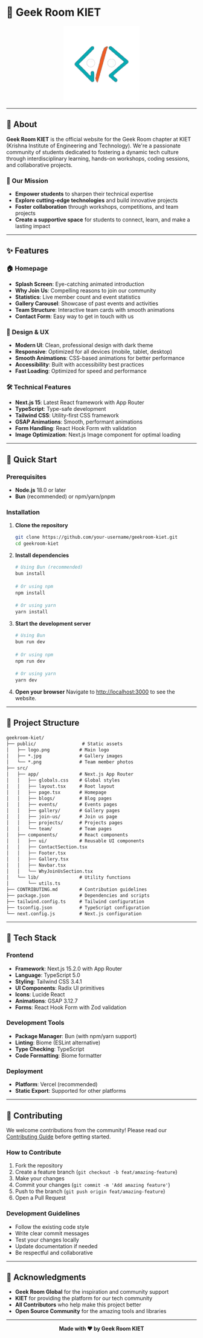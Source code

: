 # 🚀 Geek Room KIET

<div align="center">

![Geek Room KIET Logo](public/logo.png)

</div>

---

## 📖 About

**Geek Room KIET** is the official website for the Geek Room chapter at KIET (Krishna Institute of Engineering and Technology). We're a passionate community of students dedicated to fostering a dynamic tech culture through interdisciplinary learning, hands-on workshops, coding sessions, and collaborative projects.

### 🎯 Our Mission
- **Empower students** to sharpen their technical expertise
- **Explore cutting-edge technologies** and build innovative projects
- **Foster collaboration** through workshops, competitions, and team projects
- **Create a supportive space** for students to connect, learn, and make a lasting impact

---

## ✨ Features

### 🏠 **Homepage**
- **Splash Screen**: Eye-catching animated introduction
- **Why Join Us**: Compelling reasons to join our community
- **Statistics**: Live member count and event statistics
- **Gallery Carousel**: Showcase of past events and activities
- **Team Structure**: Interactive team cards with smooth animations
- **Contact Form**: Easy way to get in touch with us

### 🎨 **Design & UX**
- **Modern UI**: Clean, professional design with dark theme
- **Responsive**: Optimized for all devices (mobile, tablet, desktop)
- **Smooth Animations**: CSS-based animations for better performance
- **Accessibility**: Built with accessibility best practices
- **Fast Loading**: Optimized for speed and performance

### 🛠 **Technical Features**
- **Next.js 15**: Latest React framework with App Router
- **TypeScript**: Type-safe development
- **Tailwind CSS**: Utility-first CSS framework
- **GSAP Animations**: Smooth, performant animations
- **Form Handling**: React Hook Form with validation
- **Image Optimization**: Next.js Image component for optimal loading

---

## 🚀 Quick Start

### Prerequisites
- **Node.js** 18.0 or later
- **Bun** (recommended) or npm/yarn/pnpm

### Installation

1. **Clone the repository**
   ```bash
   git clone https://github.com/your-username/geekroom-kiet.git
   cd geekroom-kiet
   ```

2. **Install dependencies**
   ```bash
   # Using Bun (recommended)
   bun install
   
   # Or using npm
   npm install
   
   # Or using yarn
   yarn install
   ```

3. **Start the development server**
   ```bash
   # Using Bun
   bun run dev
   
   # Or using npm
   npm run dev
   
   # Or using yarn
   yarn dev
   ```

4. **Open your browser**
   Navigate to [http://localhost:3000](http://localhost:3000) to see the website.

---

## 📁 Project Structure

```
geekroom-kiet/
├── public/                 # Static assets
│   ├── logo.png           # Main logo
│   ├── *.jpg              # Gallery images
│   └── *.png              # Team member photos
├── src/
│   ├── app/               # Next.js App Router
│   │   ├── globals.css    # Global styles
│   │   ├── layout.tsx     # Root layout
│   │   ├── page.tsx       # Homepage
│   │   ├── blogs/         # Blog pages
│   │   ├── events/        # Events pages
│   │   ├── gallery/       # Gallery pages
│   │   ├── join-us/       # Join us page
│   │   ├── projects/      # Projects pages
│   │   └── team/          # Team pages
│   ├── components/        # React components
│   │   ├── ui/            # Reusable UI components
│   │   ├── ContactSection.tsx
│   │   ├── Footer.tsx
│   │   ├── Gallery.tsx
│   │   ├── Navbar.tsx
│   │   └── WhyJoinUsSection.tsx
│   └── lib/               # Utility functions
│       └── utils.ts
├── CONTRIBUTING.md        # Contribution guidelines
├── package.json           # Dependencies and scripts
├── tailwind.config.ts     # Tailwind configuration
├── tsconfig.json          # TypeScript configuration
└── next.config.js         # Next.js configuration
```

---
## 🎨 Tech Stack

### **Frontend**
- **Framework**: Next.js 15.2.0 with App Router
- **Language**: TypeScript 5.0
- **Styling**: Tailwind CSS 3.4.1
- **UI Components**: Radix UI primitives
- **Icons**: Lucide React
- **Animations**: GSAP 3.12.7
- **Forms**: React Hook Form with Zod validation

### **Development Tools**
- **Package Manager**: Bun (with npm/yarn support)
- **Linting**: Biome (ESLint alternative)
- **Type Checking**: TypeScript
- **Code Formatting**: Biome formatter

### **Deployment**
- **Platform**: Vercel (recommended)
- **Static Export**: Supported for other platforms

---

## 🤝 Contributing

We welcome contributions from the community! Please read our [Contributing Guide](CONTRIBUTING.md) before getting started.

### **How to Contribute**
1. Fork the repository
2. Create a feature branch (`git checkout -b feat/amazing-feature`)
3. Make your changes
4. Commit your changes (`git commit -m 'Add amazing feature'`)
5. Push to the branch (`git push origin feat/amazing-feature`)
6. Open a Pull Request

### **Development Guidelines**
- Follow the existing code style
- Write clear commit messages
- Test your changes locally
- Update documentation if needed
- Be respectful and collaborative

---

## 🙏 Acknowledgments

- **Geek Room Global** for the inspiration and community support
- **KIET** for providing the platform for our tech community
- **All Contributors** who help make this project better
- **Open Source Community** for the amazing tools and libraries

---

<div align="center">

**Made with ❤️ by Geek Room KIET**

</div>